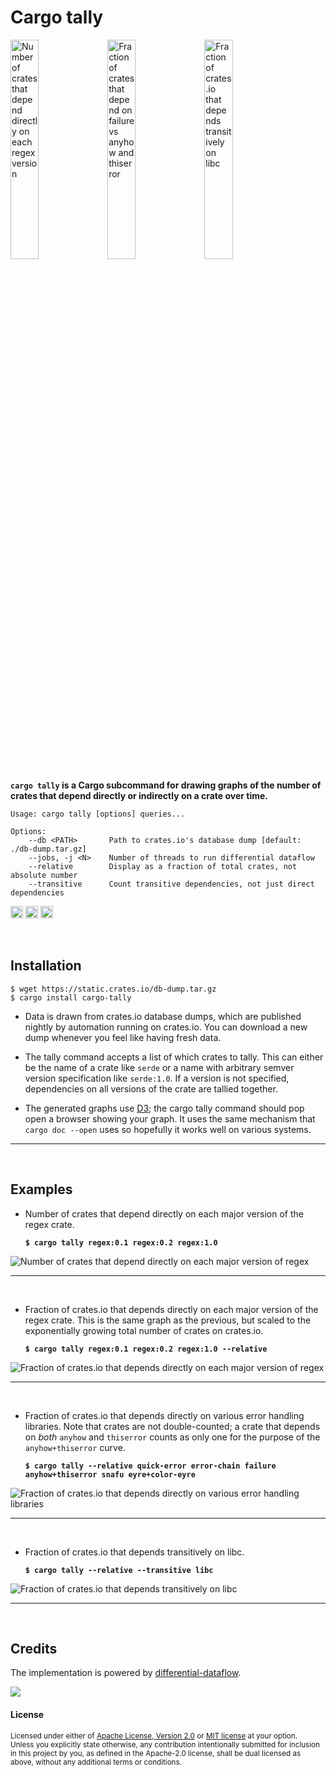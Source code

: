 # Cargo tally

<img alt="Number of crates that depend directly on each regex version" src="https://user-images.githubusercontent.com/1940490/122184090-bc75d600-ce40-11eb-856b-affc568d2e15.png" width="30%"> <img alt="Fraction of crates that depend on failure vs anyhow and thiserror" src="https://user-images.githubusercontent.com/1940490/122184103-bf70c680-ce40-11eb-890c-988cd96f4428.png" width="30%"> <img alt="Fraction of crates.io that depends transitively on libc" src="https://github.com/user-attachments/assets/712804c7-f5de-4f99-9cb2-214665c0586f" width="30%">

**`cargo tally` is a Cargo subcommand for drawing graphs of the number of crates
that depend directly or indirectly on a crate over time.**

```
Usage: cargo tally [options] queries...

Options:
    --db <PATH>       Path to crates.io's database dump [default: ./db-dump.tar.gz]
    --jobs, -j <N>    Number of threads to run differential dataflow
    --relative        Display as a fraction of total crates, not absolute number
    --transitive      Count transitive dependencies, not just direct dependencies
```

[<img alt="github" src="https://img.shields.io/badge/github-dtolnay/cargo--tally-8da0cb?style=for-the-badge&labelColor=555555&logo=github" height="20">](https://github.com/dtolnay/cargo-tally)
[<img alt="crates.io" src="https://img.shields.io/crates/v/cargo-tally.svg?style=for-the-badge&color=fc8d62&logo=rust" height="20">](https://crates.io/crates/cargo-tally)
[<img alt="build status" src="https://img.shields.io/github/actions/workflow/status/dtolnay/cargo-tally/ci.yml?branch=master&style=for-the-badge" height="20">](https://github.com/dtolnay/cargo-tally/actions?query=branch%3Amaster)

<br>

## Installation

```console
$ wget https://static.crates.io/db-dump.tar.gz
$ cargo install cargo-tally
```

- Data is drawn from crates.io database dumps, which are published nightly by
  automation running on crates.io. You can download a new dump whenever you feel
  like having fresh data.

- The tally command accepts a list of which crates to tally. This can either be
  the name of a crate like `serde` or a name with arbitrary semver version
  specification like `serde:1.0`. If a version is not specified, dependencies on
  all versions of the crate are tallied together.

- The generated graphs use [D3](https://d3js.org/); the cargo tally command
  should pop open a browser showing your graph. It uses the same mechanism that
  `cargo doc --open` uses so hopefully it works well on various systems.

---

<br>

## Examples

- Number of crates that depend directly on each major version of the regex
  crate.

  **`$ cargo tally regex:0.1 regex:0.2 regex:1.0`**

![Number of crates that depend directly on each major version of regex][regex]

---

<br>

- Fraction of crates.io that depends directly on each major version of the regex
  crate. This is the same graph as the previous, but scaled to the exponentially
  growing total number of crates on crates.io.


  **`$ cargo tally regex:0.1 regex:0.2 regex:1.0 --relative`**

![Fraction of crates.io that depends directly on each major version of regex][regex-relative]

---

<br>

- Fraction of crates.io that depends directly on various error handling
  libraries. Note that crates are not double-counted; a crate that depends on
  *both* `anyhow` and `thiserror` counts as only one for the purpose of the
  `anyhow+thiserror` curve.

  **`$ cargo tally --relative quick-error error-chain failure anyhow+thiserror snafu eyre+color-eyre`**

![Fraction of crates.io that depends directly on various error handling libraries][failure-anyhow-thiserror]

---

<br>

- Fraction of crates.io that depends transitively on libc.

  **`$ cargo tally --relative --transitive libc`**

![Fraction of crates.io that depends transitively on libc][libc]

[regex]: https://github.com/user-attachments/assets/4595d8a3-5c10-4fc2-9e38-d3ec47389257
[regex-relative]: https://github.com/user-attachments/assets/9ecafff0-ba5b-4fec-8a75-e84ba4cd54d1
[failure-anyhow-thiserror]: https://github.com/user-attachments/assets/885fd931-7eff-48c5-83f2-93c8b149860f
[libc]: https://github.com/user-attachments/assets/712804c7-f5de-4f99-9cb2-214665c0586f

---

<br>

## Credits

The implementation is powered by [differential-dataflow].

<img src="https://raw.github.com/dtolnay/cargo-tally/72612d2290b0ab564fdc6e332bb69f556e1bb41b/ddshow.svg">

[differential-dataflow]: https://github.com/TimelyDataflow/differential-dataflow

<br>

#### License

<sup>
Licensed under either of <a href="LICENSE-APACHE">Apache License, Version
2.0</a> or <a href="LICENSE-MIT">MIT license</a> at your option.
</sup>

<br>

<sub>
Unless you explicitly state otherwise, any contribution intentionally submitted
for inclusion in this project by you, as defined in the Apache-2.0 license,
shall be dual licensed as above, without any additional terms or conditions.
</sub>
